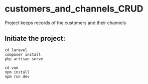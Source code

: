 # customers_and_channels_CRUD



<p> Project keeps records of the customers and their channels </p>

## Initiate the project:
```
cd laravel
composer install
php artisan serve
```
```
cd vue
npm install                   
npm run dev
```